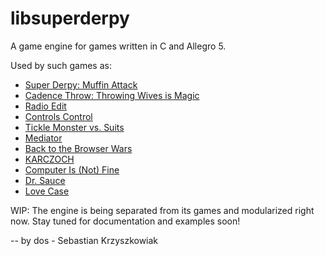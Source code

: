 # libsuperderpy
A game engine for games written in C and Allegro 5.

Used by such games as:
- [Super Derpy: Muffin Attack](https://github.com/dos1/SuperDerpy)
- [Cadence Throw: Throwing Wives is Magic](https://github.com/dos1/CadenceThrow)
- [Radio Edit](https://github.com/dos1/RadioEdit)
- [Controls Control](https://github.com/dos1/moreisbetter/tree/master/controlscontrol)
- [Tickle Monster vs. Suits](https://github.com/dos1/TickleMonster)
- [Mediator](https://github.com/dos1/mediator)
- [Back to the Browser Wars](https://github.com/dos1/bttbw)
- [KARCZOCH](https://github.com/dos1/karczoch)
- [Computer Is (Not) Fine](https://github.com/dos1/cinf)
- [Dr. Sauce](https://github.com/dos1/DrSauce)
- [Love Case](https://github.com/dos1/lovecase)

WIP: The engine is being separated from its games and modularized right now. Stay tuned for documentation and examples soon!

--
by dos - Sebastian Krzyszkowiak
